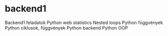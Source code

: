 # backend1
Backend1 feladatok
Python web statistics
Nested loops
Python függvények
Python ciklusok, függvények 
Python backend
Python OOP
